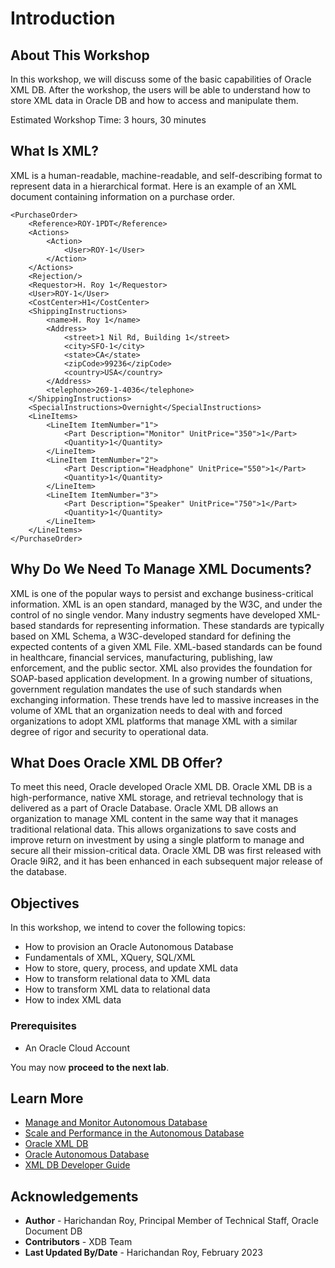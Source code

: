 # Introduction

## About This Workshop

In this workshop, we will discuss some of the basic capabilities of Oracle XML DB. After the workshop, the users will be able to understand how to store XML data in Oracle DB and how to access and manipulate them.

Estimated Workshop Time: 3 hours, 30 minutes

## What Is XML?

XML is a human-readable, machine-readable, and self-describing format to represent data in a hierarchical format. Here is an example of an XML document containing information on a purchase order. 

```
<PurchaseOrder>
	<Reference>ROY-1PDT</Reference>
	<Actions>
		<Action>
			<User>ROY-1</User>
		</Action>
	</Actions>
	<Rejection/>
	<Requestor>H. Roy 1</Requestor>
	<User>ROY-1</User>
	<CostCenter>H1</CostCenter>
	<ShippingInstructions>
		<name>H. Roy 1</name>
		<Address>
			<street>1 Nil Rd, Building 1</street>
			<city>SFO-1</city>
			<state>CA</state>
			<zipCode>99236</zipCode>
			<country>USA</country>
		</Address>
		<telephone>269-1-4036</telephone>
	</ShippingInstructions>
	<SpecialInstructions>Overnight</SpecialInstructions>
	<LineItems>
		<LineItem ItemNumber="1">
			<Part Description="Monitor" UnitPrice="350">1</Part>
			<Quantity>1</Quantity>
		</LineItem>
		<LineItem ItemNumber="2">
			<Part Description="Headphone" UnitPrice="550">1</Part>
			<Quantity>1</Quantity>
		</LineItem>
		<LineItem ItemNumber="3">
			<Part Description="Speaker" UnitPrice="750">1</Part>
			<Quantity>1</Quantity>
		</LineItem>
	</LineItems>
</PurchaseOrder>
```

## Why Do We Need To Manage XML Documents?

XML is one of the popular ways to persist and exchange business-critical information. XML is an open standard, managed by the W3C, and under the control of no single vendor. Many industry segments have developed XML-based standards for representing information. These standards are typically based on XML Schema, a W3C-developed standard for defining the expected contents of a given XML File. XML-based standards can be found in healthcare, financial services, manufacturing, publishing, law enforcement, and the public sector. XML also provides the foundation for SOAP-based application development. In a growing number of situations, government regulation mandates the use of such standards when exchanging information. These trends have led to massive increases in the volume of XML that an organization needs to deal with and forced organizations to adopt XML platforms that manage XML with a similar degree of rigor and security to operational data.

## What Does Oracle XML DB Offer?

To meet this need, Oracle developed Oracle XML DB. Oracle XML DB is a high-performance, native XML storage, and retrieval technology that is delivered as a part of Oracle Database. Oracle XML DB allows an organization to manage XML content in the same way that it manages traditional relational data. This allows organizations to save costs and improve return on investment by using a single platform to manage and secure all their mission-critical data. Oracle XML DB was first released with Oracle 9iR2, and it has been enhanced in each subsequent major release of the database.


## Objectives

In this workshop, we intend to cover the following topics:
-	How to provision an Oracle Autonomous Database
-	Fundamentals of XML, XQuery, SQL/XML
-	How to store, query, process, and update XML data
-	How to transform relational data to XML data
-	How to transform XML data to relational data
-	How to index XML data

### Prerequisites

-	An Oracle Cloud Account

You may now **proceed to the next lab**.

## Learn More

- [Manage and Monitor Autonomous Database](https://apexapps.oracle.com/pls/apex/dbpm/r/livelabs/view-workshop?wid=553)
- [Scale and Performance in the Autonomous Database](https://apexapps.oracle.com/pls/apex/dbpm/r/livelabs/view-workshop?wid=608)
- [Oracle XML DB](https://www.oracle.com/database/technologies/appdev/xmldb.html)
- [Oracle Autonomous Database](https://www.oracle.com/database/autonomous-database.html)
- [XML DB Developer Guide](https://docs.oracle.com/en/database/oracle/oracle-database/23/adxdb/index.html)


## Acknowledgements
* **Author** - Harichandan Roy, Principal Member of Technical Staff, Oracle Document DB
* **Contributors** -  XDB Team
* **Last Updated By/Date** - Harichandan Roy, February 2023
